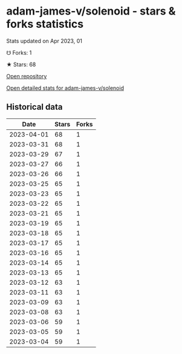 # adam-james-v/solenoid - stars & forks statistics

Stats updated on Apr 2023, 01

☋ Forks: 1

★ Stars: 68

[Open repository](https://github.com/adam-james-v/solenoid)

[Open detailed stats for adam-james-v/solenoid](https://reviewgithub.com/rep/adam-james-v/solenoid)

## Historical data
| Date | Stars | Forks |
|------|-------|-------|
| 2023-04-01 | 68 | 1 | 
| 2023-03-31 | 68 | 1 | 
| 2023-03-29 | 67 | 1 | 
| 2023-03-27 | 66 | 1 | 
| 2023-03-26 | 66 | 1 | 
| 2023-03-25 | 65 | 1 | 
| 2023-03-23 | 65 | 1 | 
| 2023-03-22 | 65 | 1 | 
| 2023-03-21 | 65 | 1 | 
| 2023-03-19 | 65 | 1 | 
| 2023-03-18 | 65 | 1 | 
| 2023-03-17 | 65 | 1 | 
| 2023-03-16 | 65 | 1 | 
| 2023-03-14 | 65 | 1 | 
| 2023-03-13 | 65 | 1 | 
| 2023-03-12 | 63 | 1 | 
| 2023-03-11 | 63 | 1 | 
| 2023-03-09 | 63 | 1 | 
| 2023-03-08 | 63 | 1 | 
| 2023-03-06 | 59 | 1 | 
| 2023-03-05 | 59 | 1 | 
| 2023-03-04 | 59 | 1 | 

